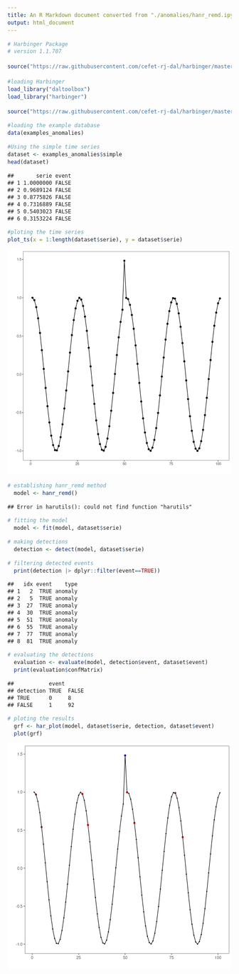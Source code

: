 ```yaml
---
title: An R Markdown document converted from "./anomalies/hanr_remd.ipynb"
output: html_document
---
```



```r
# Harbinger Package
# version 1.1.707

source("https://raw.githubusercontent.com/cefet-rj-dal/harbinger/master/jupyter.R")

#loading Harbinger
load_library("daltoolbox") 
load_library("harbinger") 

source("https://raw.githubusercontent.com/cefet-rj-dal/harbinger/master/R/hanr_remd.R")
```


```r
#loading the example database
data(examples_anomalies)
```


```r
#Using the simple time series 
dataset <- examples_anomalies$simple
head(dataset)
```

```
##       serie event
## 1 1.0000000 FALSE
## 2 0.9689124 FALSE
## 3 0.8775826 FALSE
## 4 0.7316889 FALSE
## 5 0.5403023 FALSE
## 6 0.3153224 FALSE
```


```r
#ploting the time series
plot_ts(x = 1:length(dataset$serie), y = dataset$serie)
```

![plot of chunk unnamed-chunk-4](hanr_remd/unnamed-chunk-4-1.png)


```r
# establishing hanr_remd method 
  model <- hanr_remd()
```

```
## Error in harutils(): could not find function "harutils"
```


```r
# fitting the model
  model <- fit(model, dataset$serie)
```


```r
# making detections
  detection <- detect(model, dataset$serie)
```


```r
# filtering detected events
  print(detection |> dplyr::filter(event==TRUE))
```

```
##   idx event    type
## 1   2  TRUE anomaly
## 2   5  TRUE anomaly
## 3  27  TRUE anomaly
## 4  30  TRUE anomaly
## 5  51  TRUE anomaly
## 6  55  TRUE anomaly
## 7  77  TRUE anomaly
## 8  81  TRUE anomaly
```


```r
# evaluating the detections
  evaluation <- evaluate(model, detection$event, dataset$event)
  print(evaluation$confMatrix)
```

```
##           event      
## detection TRUE  FALSE
## TRUE      0     8    
## FALSE     1     92
```


```r
# ploting the results
  grf <- har_plot(model, dataset$serie, detection, dataset$event)
  plot(grf)
```

![plot of chunk unnamed-chunk-10](hanr_remd/unnamed-chunk-10-1.png)

